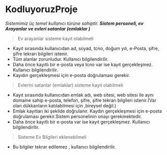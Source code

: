 # KodluyoruzProje
 _Sistemimiz üç temel kullanıcı türüne sahiptir. **Sistem personeli, ev Arayanlar ve evleri satanlar (emlaklar )**_
 
 > Ev arayanlar  sisteme kayıt olabilmeli 

* Kayıt sırasında kullanıcıdan ad, soyad, tcno, doğum yılı, e-Posta, şifre, şifre tekrarı bilgileri istenir.
* Tüm alanlar zorunludur. Kullanıcı bilgilendirilir.
* Daha önce kayıtlı bir e-posta veya tcno var ise kayıt gerçekleşmez. Kullanıcı bilgilendirilir.
* Kayıdın gerçekleşmesi için e-posta doğrulaması gerekir.


 > Evlerini satanlar (emlaklar)  sisteme kayıt olabilmeli 

* Kayıt sırasında kullanıcıdan emlak adı, web sitesi, web sitesi ile aynı domaine sahip e-posta, telefon, şifre, şifre tekrarı bilgileri istenir.(Var olan dükkanların katılabilmesi için ,bireysel değil.)
* Emlak kayıtları iki şekilde doğrulanır. Kaydın gerçekleşmesi için e-posta doğrulaması gerekir.Sistem personelinin onayı gerekmektedir.
* Daha önce kayıtlı bir e-posta var ise kayıt gerçekleşmez. Kullanıcı bilgilendirilir.


 > Sisteme Ev Bilgileri eklenebilmeli 

* Bu bilgiler tekrar edilemez , kullanıcı bilgilendirilir.
